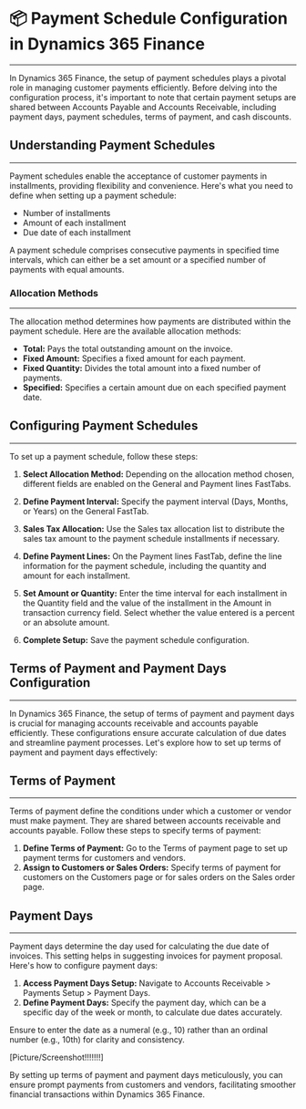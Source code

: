 # 📦 Payment Schedule Configuration in Dynamics 365 Finance
---

In Dynamics 365 Finance, the setup of payment schedules plays a pivotal role in managing customer payments efficiently. Before delving into the configuration process, it's important to note that certain payment setups are shared between Accounts Payable and Accounts Receivable, including payment days, payment schedules, terms of payment, and cash discounts.

## Understanding Payment Schedules
---

Payment schedules enable the acceptance of customer payments in installments, providing flexibility and convenience. Here's what you need to define when setting up a payment schedule:

- Number of installments
- Amount of each installment
- Due date of each installment

A payment schedule comprises consecutive payments in specified time intervals, which can either be a set amount or a specified number of payments with equal amounts.

### Allocation Methods
---

The allocation method determines how payments are distributed within the payment schedule. Here are the available allocation methods:

- **Total:** Pays the total outstanding amount on the invoice.
- **Fixed Amount:** Specifies a fixed amount for each payment.
- **Fixed Quantity:** Divides the total amount into a fixed number of payments.
- **Specified:** Specifies a certain amount due on each specified payment date.

## Configuring Payment Schedules
---

To set up a payment schedule, follow these steps:

1. **Select Allocation Method:** Depending on the allocation method chosen, different fields are enabled on the General and Payment lines FastTabs.

2. **Define Payment Interval:** Specify the payment interval (Days, Months, or Years) on the General FastTab.

3. **Sales Tax Allocation:** Use the Sales tax allocation list to distribute the sales tax amount to the payment schedule installments if necessary.

4. **Define Payment Lines:** On the Payment lines FastTab, define the line information for the payment schedule, including the quantity and amount for each installment. 

5. **Set Amount or Quantity:** Enter the time interval for each installment in the Quantity field and the value of the installment in the Amount in transaction currency field. Select whether the value entered is a percent or an absolute amount.

6. **Complete Setup:** Save the payment schedule configuration.

## Terms of Payment and Payment Days Configuration
---

In Dynamics 365 Finance, the setup of terms of payment and payment days is crucial for managing accounts receivable and accounts payable efficiently. These configurations ensure accurate calculation of due dates and streamline payment processes. Let's explore how to set up terms of payment and payment days effectively:

## Terms of Payment
---

Terms of payment define the conditions under which a customer or vendor must make payment. They are shared between accounts receivable and accounts payable. Follow these steps to specify terms of payment:

1. **Define Terms of Payment:** Go to the Terms of payment page to set up payment terms for customers and vendors.
2. **Assign to Customers or Sales Orders:** Specify terms of payment for customers on the Customers page or for sales orders on the Sales order page.

## Payment Days
---

Payment days determine the day used for calculating the due date of invoices. This setting helps in suggesting invoices for payment proposal. Here's how to configure payment days:

1. **Access Payment Days Setup:** Navigate to Accounts Receivable > Payments Setup > Payment Days.
2. **Define Payment Days:** Specify the payment day, which can be a specific day of the week or month, to calculate due dates accurately.

Ensure to enter the date as a numeral (e.g., 10) rather than an ordinal number (e.g., 10th) for clarity and consistency.

[Picture/Screenshot!!!!!!!]

By setting up terms of payment and payment days meticulously, you can ensure prompt payments from customers and vendors, facilitating smoother financial transactions within Dynamics 365 Finance.

